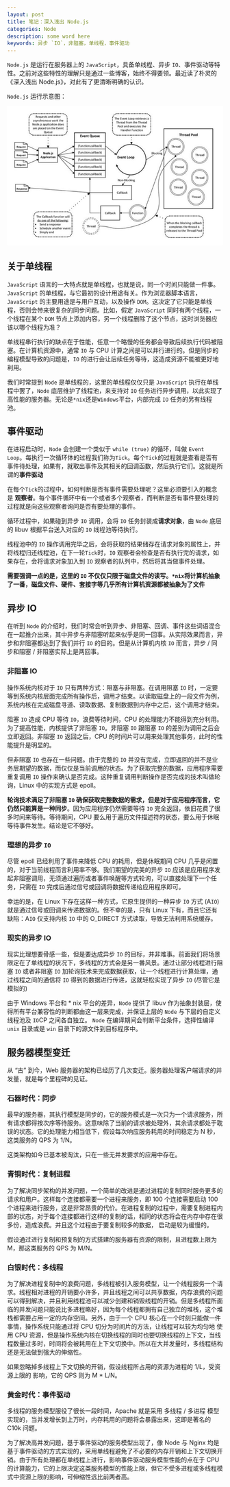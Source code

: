 ```yaml
---
layout: post
title: 笔记：深入浅出 Node.js
categories: Node
description: some word here
keywords: 异步 `IO`，非阻塞，单线程，事件驱动
---
```


`Node.js` 是运行在服务器上的 `JavaScript`，具备单线程、异步 `IO`、事件驱动等特性。之前对这些特性的理解只是通过一些博客，始终不得要领。最近读了朴灵的《深入浅出 Node.js》，对此有了更清晰明确的认识。

`Node.js` 运行示意图：

![](/images/node/node_event.jpg)

## 关于单线程

`JavaScript` 语言的一大特点就是单线程，也就是说，同一个时间只能做一件事。`JavaScript` 的单线程，与它最初的设计用途有关。作为浏览器脚本语言，`JavaScript` 的主要用途是与用户互动，以及操作 `DOM`。这决定了它只能是单线程，否则会带来很复杂的同步问题。比如，假定 `JavaScript` 同时有两个线程，一个线程在某个 `DOM` 节点上添加内容，另一个线程删除了这个节点，这时浏览器应该以哪个线程为准？

单线程串行执行的缺点在于性能，任意一个略慢的任务都会导致后续执行代码被阻塞。在计算机资源中，通常 `IO` 与 CPU 计算之间是可以并行进行的。但是同步的编程模型导致的问题是，`IO` 的进行会让后续任务等待，这造成资源不能被更好地利用。

我们时常提到 `Node` 是单线程的，这里的单线程仅仅只是 `JavaScript` 执行在单线程中罢了，`Node` 底层维护了线程池，来支持对 `IO` 任务进行异步调用，以此实现了高性能的服务器。无论是`*nix`还是`Windows`平台，内部完成 `IO` 任务的另有线程池。

## 事件驱动
在进程启动时，`Node` 会创建一个类似于 `while (true)` 的循环，叫做 `Event Loop`。每执行一次循环体的过程我们称为`Tick`。每个`Tick`的过程就是查看是否有事件待处理，如果有，就取出事件及其相关的回调函数，然后执行它们。这就是所谓的**事件驱动**

在每个`Tick`的过程中，如何判断是否有事件需要处理呢？这里必须要引入的概念是 **观察者**。每个事件循环中有一个或者多个观察者，而判断是否有事件要处理的过程就是向这些观察者询问是否有要处理的事件。

循环过程中，如果碰到异步 `IO` 调用，会将 `IO` 任务封装成**请求对象**，由 `Node` 底层的 libuv 根据平台送入对应的 `IO` 线程池等待执行。

线程池中的 `IO` 操作调用完毕之后，会将获取的结果储存在请求对象的属性上，并将线程归还线程池，在下一轮`Tick`时，`IO` 观察者会检查是否有执行完的请求，如果存在，会将请求对象加入到 `IO` 观察者的队列中，然后将其当做事件处理。

**需要强调一点的是，这里的 `IO` 不仅仅只限于磁盘文件的读写。`*nix`将计算机抽象了一番，磁盘文件、硬件、套接字等几乎所有计算机资源都被抽象为了文件**

## 异步 IO
在听到 `Node` 的介绍时，我们时常会听到异步、非阻塞、回调、事件这些词语混合在一起推介出来，其中异步与非阻塞听起来似乎是同一回事。从实际效果而言，异步和非阻塞都达到了我们并行 `IO` 的目的。但是从计算机内核 `IO` 而言，异步 / 同步和阻塞 / 非阻塞实际上是两回事。

### 非阻塞 IO
操作系统内核对于 `IO` 只有两种方式：阻塞与非阻塞。在调用阻塞 `IO` 时，一定要等到系统内核层面完成所有操作后，调用才结束。以读取磁盘上的一段文件为例，系统内核在完成磁盘寻道、读取数据、复制数据到内存中之后，这个调用才结束。

阻塞 `IO` 造成 CPU 等待 `IO`，浪费等待时间，CPU 的处理能力不能得到充分利用。为了提高性能，内核提供了非阻塞 `IO`。非阻塞 `IO` 跟阻塞 `IO` 的差别为调用之后会立即返回。非阻塞 `IO` 返回之后，CPU 的时间片可以用来处理其他事务，此时的性能提升是明显的。

但非阻塞 `IO` 也存在一些问题。由于完整的 `IO` 并没有完成，立即返回的并不是业务层期望的数据，而仅仅是当前调用的状态。为了获取完整的数据，应用程序需要重复调用 `IO` 操作来确认是否完成。这种重复调用判断操作是否完成的技术叫做轮询，Linux 中的实现方式是 epoll。

**轮询技术满足了非阻塞 `IO` 确保获取完整数据的需求，但是对于应用程序而言，它仍然只能算是一种同步**。因为应用程序仍然需要等待 `IO` 完全返回，依旧花费了很多时间来等待。等待期间，CPU 要么用于遍历文件描述符的状态，要么用于休眠等待事件发生。结论是它不够好。

### 理想的异步 `IO`
尽管 epoll 已经利用了事件来降低 CPU 的耗用，但是休眠期间 CPU 几乎是闲置的，对于当前线程而言利用率不够。我们期望的完美的异步 `IO` 应该是应用程序发起非阻塞调用，无须通过遍历或者事件唤醒等方式轮询，可以直接处理下一个任务，只需在 `IO` 完成后通过信号或回调将数据传递给应用程序即可。

幸运的是，在 Linux 下存在这样一种方式，它原生提供的一种异步 `IO` 方式 (A`IO`) 就是通过信号或回调来传递数据的。但不幸的是，只有 Linux 下有，而且它还有缺陷：A`IO` 仅支持内核 `IO` 中的 O_DIRECT 方式读取，导致无法利用系统缓存。

### 现实的异步 IO
现实比理想要骨感一些，但是要达成异步 `IO` 的目标，并非难事。前面我们将场景限定在了单线程的状况下，多线程的方式会是另一番风景。通过让部分线程进行阻塞 `IO` 或者非阻塞 `IO` 加轮询技术来完成数据获取，让一个线程进行计算处理，通过线程之间的通信将 `IO` 得到的数据进行传递，这就轻松实现了异步 `IO` (尽管它是模拟的)

由于 Windows 平台和 * nix 平台的差异，`Node` 提供了 libuv 作为抽象封装层，使得所有平台兼容性的判断都由这一层来完成，并保证上层的 `Node` 与下层的自定义线程池及 `IO`CP 之间各自独立。 `Node` 在编译期间会判断平台条件，选择性编译 `unix` 目录或是 `win` 目录下的源文件到目标程序中。

## 服务器模型变迁
从 “古” 到今，Web 服务器的架构已经历了几次变迁。服务器处理客户端请求的并发量，就是每个里程碑的见证。

### 石器时代：同步
最早的服务器，其执行模型是同步的，它的服务模式是一次只为一个请求服务，所有请求都得按次序等待服务。这意味除了当前的请求被处理外，其余请求都处于耽误的状态。它的处理能力相当低下，假设每次响应服务耗用的时间稳定为 N 秒，这类服务的 QPS 为 1/N。

这类架构如今已基本被淘汰，只在一些无并发要求的应用中存在。
### 青铜时代：复制进程
为了解决同步架构的并发问题，一个简单的改进是通过进程的复制同时服务更多的请求和用户。这样每个连接都需要一个进程来服务，即 100 个连接需要启动 100 个进程来进行服务，这是非常昂贵的代价。在进程复制的过程中，需要复制进程内部的状态，对于每个连接都进行这样的复制的话，相同的状态将会在内存中存在很多份，造成浪费。并且这个过程由于要复制较多的数据， 启动是较为缓慢的。

假设通过进行复制和预复制的方式搭建的服务器有资源的限制，且进程数上限为 M，那这类服务的 QPS 为 M/N。
### 白银时代：多线程
为了解决进程复制中的浪费问题，多线程被引入服务模型，让一个线程服务一个请求。线程相对进程的开销要小许多，并且线程之间可以共享数据，内存浪费的问题可以得到解决，并且利用线程池可以减少创建和销毁线程的开销。但是多线程所面临的并发问题只能说比多进程略好，因为每个线程都拥有自己独立的堆栈，这个堆栈都需要占用一定的内存空间。另外，由于一个 CPU 核心在一个时刻只能做一件事情，操作系统只能通过将 CPU 切分为时间片的方法，让线程可以较为均匀地 使用 CPU 资源，但是操作系统内核在切换线程的同时也要切换线程的上下文，当线程数量过多时，时间将会被耗用在上下文切换中。所以在大并发量时，多线程结构还是无法做到强大的伸缩性。

如果忽略掉多线程上下文切换的开销，假设线程所占用的资源为进程的 1/L，受资源上限的 影响，它的 QPS 则为 M * L/N。
### 黄金时代：事件驱动
多线程的服务模型服役了很长一段时间，Apache 就是采用 多线程 / 多进程 模型实现的，当并发增长到上万时，内存耗用的问题将会暴露出来，这即是著名的 C10k 问题。

为了解决高并发问题，基于事件驱动的服务模型出现了，像 Node 与 Nginx 均是基于事件驱动的方式实现的，采用单线程避免了不必要的内存开销和上下文切换开销。由于所有处理都在单线程上进行，影响事件驱动服务模型性能的点在于 CPU 的计算能力，它的上限决定这类服务模型的性能上限，但它不受多进程或多线程模式中资源上限的影响，可伸缩性远比前两者高。